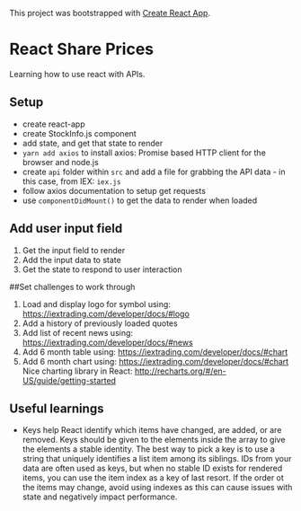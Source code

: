 This project was bootstrapped with [Create React App](https://github.com/facebookincubator/create-react-app).

# React Share Prices
Learning how to use react with APIs.

## Setup
- create react-app
- create StockInfo.js component
- add state, and get that state to render
- `yarn add axios` to install axios: Promise based HTTP client for the browser and node.js 
- create `api` folder within `src` and add a file for grabbing the API data - in this case, from IEX: `iex.js`
- follow axios documentation to setup get requests
- use `componentDidMount()` to get the data to render when loaded

## Add user input field
1. Get the input field to render
2. Add the input data to state
3. Get the state to respond to user interaction

##Set challenges to work through
1. Load and display logo for symbol using: https://iextrading.com/developer/docs/#logo
2. Add a history of previously loaded quotes
3. Add list of recent news using: https://iextrading.com/developer/docs/#news
4. Add 6 month table using: https://iextrading.com/developer/docs/#chart
5. Add 6 month chart using: https://iextrading.com/developer/docs/#chart
   Nice charting library in React: http://recharts.org/#/en-US/guide/getting-started

## Useful learnings
- Keys help React identify which items have changed, are added, or are removed. Keys should be given to the elements inside the array to give the elements a stable identity. The best way to pick a key is to use a string that uniquely identifies a list item among its siblings. IDs from your data are often used as keys, but when no stable ID exists for rendered items, you can use the item index as a key of last resort. If the order ot the items may change, avoid using indexes as this can cause issues with state and negatively impact performance. 
